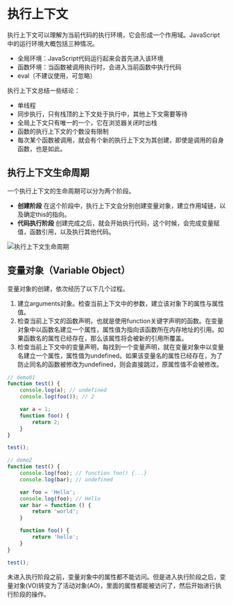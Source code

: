 # 执行上下文

执行上下文可以理解为当前代码的执行环境，它会形成一个作用域。JavaScript中的运行环境大概包括三种情况。

- 全局环境：JavaScript代码运行起来会首先进入该环境
- 函数环境：当函数被调用执行时，会进入当前函数中执行代码
- eval（不建议使用，可忽略）

执行上下文总结一些结论：

- 单线程
- 同步执行，只有栈顶的上下文处于执行中，其他上下文需要等待
- 全局上下文只有唯一的一个，它在浏览器关闭时出栈
- 函数的执行上下文的个数没有限制
- 每次某个函数被调用，就会有个新的执行上下文为其创建，即使是调用的自身函数，也是如此。

## 执行上下文生命周期

一个执行上下文的生命周期可以分为两个阶段。

- **创建阶段** 在这个阶段中，执行上下文会分别创建变量对象，建立作用域链，以及确定this的指向。
- **代码执行阶段** 创建完成之后，就会开始执行代码，这个时候，会完成变量赋值，函数引用，以及执行其他代码。

![执行上下文生命周期](http://upload-images.jianshu.io/upload_images/599584-391af3aad043c028.png?imageMogr2/auto-orient/strip%7CimageView2/2/w/1240)

## 变量对象（Variable Object）

变量对象的创建，依次经历了以下几个过程。

1. 建立arguments对象。检查当前上下文中的参数，建立该对象下的属性与属性值。
2. 检查当前上下文的函数声明，也就是使用function关键字声明的函数。在变量对象中以函数名建立一个属性，属性值为指向该函数所在内存地址的引用。如果函数名的属性已经存在，那么该属性将会被新的引用所覆盖。
3. 检查当前上下文中的变量声明，每找到一个变量声明，就在变量对象中以变量名建立一个属性，属性值为undefined。如果该变量名的属性已经存在，为了防止同名的函数被修改为undefined，则会直接跳过，原属性值不会被修改。

```javascript
// demo01
function test() {
    console.log(a); // undefined
    console.log(foo()); // 2

    var a = 1;
    function foo() {
        return 2;
    }
}

test();
```

```javascript
// demo2
function test() {
    console.log(foo); // function foo() {...}
    console.log(bar); // undefined

    var foo = 'Hello';
    console.log(foo); // Hello
    var bar = function () {
        return 'world';
    }

    function foo() {
        return 'hello';
    }
}

test();
```

未进入执行阶段之前，变量对象中的属性都不能访问。但是进入执行阶段之后，变量对象(VO)转变为了活动对象(AO)，里面的属性都能被访问了，然后开始进行执行阶段的操作。

